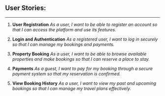 ## User Stories:
---

1. **User Registration**
   *As a user, I want to be able to register an account so that I can access the platform and use its features.*

2. **Login and Authentication**
   *As a registered user, I want to log in securely so that I can manage my bookings and payments.*

3. **Property Booking**
   *As a user, I want to be able to browse available properties and make bookings so that I can reserve a place to stay.*

4. **Payments**
   *As a guest, I want to pay for my booking through a secure payment system so that my reservation is confirmed.*

5. **View Booking History**
   *As a user, I want to view my past and upcoming bookings so that I can manage my travel plans effectively.*
